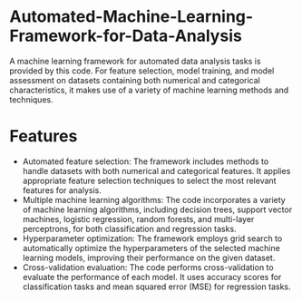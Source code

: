 # Automated-Machine-Learning-Framework-for-Data-Analysis
A machine learning framework for automated data analysis tasks is provided by this code. For feature selection, model training, and model assessment on datasets containing both numerical and categorical characteristics, it makes use of a variety of machine learning methods and techniques.

# Features
* Automated feature selection: The framework includes methods to handle datasets with both numerical and categorical features. It applies appropriate feature selection techniques to select the most relevant features for analysis.
* Multiple machine learning algorithms: The code incorporates a variety of machine learning algorithms, including decision trees, support vector machines, logistic regression, random forests, and multi-layer perceptrons, for both classification and regression tasks.
* Hyperparameter optimization: The framework employs grid search to automatically optimize the hyperparameters of the selected machine learning models, improving their performance on the given dataset.
* Cross-validation evaluation: The code performs cross-validation to evaluate the performance of each model. It uses accuracy scores for classification tasks and mean squared error (MSE) for regression tasks.

